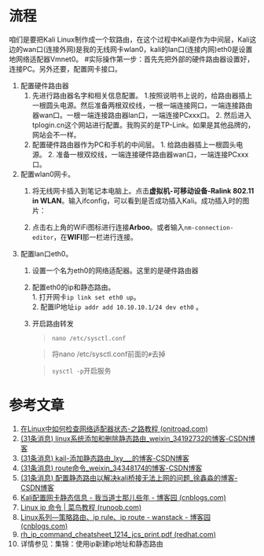# 流程
咱们是要把Kali Linux制作成一个软路由，在这个过程中Kali是作为中间层，Kali这边的wan口(连接外网)是我的无线网卡wlan0，kali的lan口(连接内网)eth0是设置地网络适配器Vmnet0。
#实际操作第一步：首先先把外部的硬件路由器设置好，连接PC。另外还要，配置网卡接口。
1.  配置硬件路由器
    1.    先进行路由器名字和相关信息配置。
        1.按照说明书上说的，给路由器插上一根圆头电源。然后准备两根双绞线，一根一端连接网口，一端连接路由器wan口。一根一端连接路由器lan口，一端连接PCxxx口。
        2.    然后进入tplogin.cn这个网站进行配置。我购买的是TP-Link。如果是其他品牌的，网站会不一样。
    2.    配置硬件路由器作为PC和手机的中间层。
        1.    给路由器插上一根圆头电源。
        2.    准备一根双绞线，一端连接硬件路由器wan口，一端连接PCxxx口。
2.  配置wlan0网卡。
    1.  将无线网卡插入到笔记本电脑上。点击**虚拟机-可移动设备-Ralink 802.11 in WLAN**。输入ifconfig，可以看到是否成功插入Kali。成功插入时的图片：

    2.  点击右上角的WiFi图标进行连接**Arboo**。或者输入`nm-connection-editor`，在**WIFI**那一栏进行连接。
3.  配置lan口eth0。
    1.    设置一个名为eth0的网络适配器。这里的是硬件路由器
    
    2.    配置eth0的ip和静态路由。          
        1.    打开网卡`ip link set eth0 up`。             
        2.    配置IP地址`ip addr add 10.10.10.1/24 dev eth0` 。
    3.    开启路由转发
          >`nano /etc/sysctl.conf`
          
          >  将nano /etc/sysctl.conf前面的`#`去掉
           
          >  `sysctl -p`开启服务      

# 参考文章
1.  [在Linux中如何检查网络适配器状态-之路教程 (onitroad.com)](https://www.onitroad.com/jc/linux/how-to-check-network-adapter-status-in-linux.html)
2.  [(31条消息) linux系统添加和删除静态路由_weixin_34192732的博客-CSDN博客](https://blog.csdn.net/weixin_34192732/article/details/92887448?utm_medium=distribute.pc_relevant.none-task-blog-2~default~baidujs_title~default-0.no_search_link&spm=1001.2101.3001.4242.1)
3.  [(31条消息) kail-添加静态路由_lxy___的博客-CSDN博客](https://blog.csdn.net/lxy___/article/details/111374800)
4.  [(31条消息) route命令_weixin_34348174的博客-CSDN博客](https://blog.csdn.net/weixin_34348174/article/details/93097075?spm=1001.2101.3001.6650.1&utm_medium=distribute.pc_relevant.none-task-blog-2%7Edefault%7ECTRLIST%7Edefault-1.no_search_link&depth_1-utm_source=distribute.pc_relevant.none-task-blog-2%7Edefault%7ECTRLIST%7Edefault-1.no_search_link)
5.  [(31条消息) 配置静态路由以解决kali桥接无法上网的问题_徐鑫淼的博客-CSDN博客](https://blog.csdn.net/a13670687792/article/details/89452065)
6.  [Kali配置网卡静态信息 - 我当道士那儿些年 - 博客园 (cnblogs.com)](https://www.cnblogs.com/renfanzi/p/7397330.html)
7.  [Linux ip 命令 | 菜鸟教程 (runoob.com)](https://www.runoob.com/linux/linux-comm-ip.html)
8.  [Linux系列—策略路由、ip rule、ip route - wanstack - 博客园 (cnblogs.com)](https://www.cnblogs.com/wanstack/p/7728785.html)
9.  [rh_ip_command_cheatsheet_1214_jcs_print.pdf (redhat.com)](https://access.redhat.com/sites/default/files/attachments/rh_ip_command_cheatsheet_1214_jcs_print.pdf)
10.  详情参见：集锦：使用ip新建ip地址和静态路由
